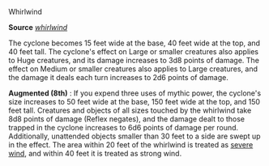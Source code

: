 Whirlwind

**Source** [_whirlwind_](spells/whirlwind#_whirlwind)

The cyclone becomes 15 feet wide at the base, 40 feet wide at the top, and 40 feet tall. The cyclone's effect on Large or smaller creatures also applies to Huge creatures, and its damage increases to 3d8 points of damage. The effect on Medium or smaller creatures also applies to Large creatures, and the damage it deals each turn increases to 2d6 points of damage.

**Augmented (8th)** : If you expend three uses of mythic power, the cyclone's size increases to 50 feet wide at the base, 150 feet wide at the top, and 150 feet tall. Creatures and objects of all sizes touched by the whirlwind take 8d8 points of damage (Reflex negates), and the damage dealt to those trapped in the cyclone increases to 6d6 points of damage per round. Additionally, unattended objects smaller than 30 feet to a side are swept up in the effect. The area within 20 feet of the whirlwind is treated as [severe wind](environment#_table-13-10-wind-effects), and within 40 feet it is treated as strong wind.

